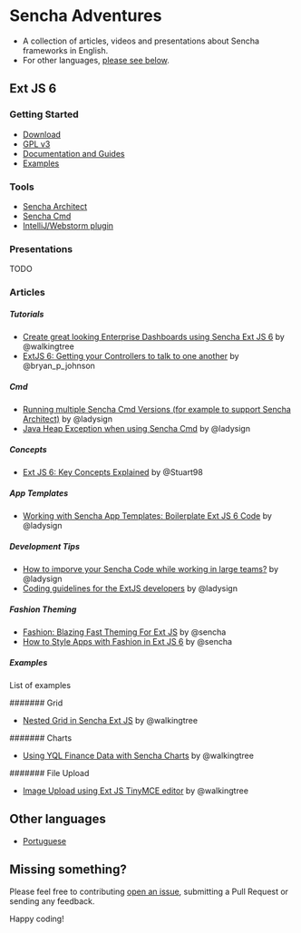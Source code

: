 # Sencha Adventures
- A collection of articles, videos and presentations about Sencha frameworks in English.
- For other languages, [please see below](https://github.com/loiane/sencha-adventures#other-languages).

## Ext JS 6

### Getting Started
- [Download](https://www.sencha.com/products/extjs/)
- [GPL v3](https://www.sencha.com/legal/GPL/)
- [Documentation and Guides](http://docs.sencha.com/)
- [Examples](http://examples.sencha.com/extjs/6.0.0/examples/)

### Tools
- [Sencha Architect](https://www.sencha.com/products/architect/#overview)
- [Sencha Cmd](https://www.sencha.com/products/extjs/#sencha-cmd)
- [IntelliJ/Webstorm plugin](https://plugins.jetbrains.com/plugin/7740?pr=phpStorm)

### Presentations
TODO

### Articles

##### Tutorials
- [Create great looking Enterprise Dashboards using Sencha Ext JS 6](http://blogs.walkingtree.in/2015/04/28/create-great-looking-enterprise-dashboards-using-sencha-ext-js-6/) by @walkingtree
- [ExtJS 6: Getting your Controllers to talk to one another](https://medium.com/twelve-foot-guru/extjs-6-getting-your-controllers-to-talk-to-one-another-863189cc1d56) by @bryan_p_johnson

##### Cmd
- [Running multiple Sencha Cmd Versions (for example to support Sencha Architect)](http://www.ladysign-apps.com/developer/running-multiple-sencha-cmd-versions-for-example-to-support-sencha-architect/) by @ladysign
- [Java Heap Exception when using Sencha Cmd](http://www.ladysign-apps.com/developer/java-heap-exception-when-using-sencha-cmd/) by @ladysign

##### Concepts
- [Ext JS 6: Key Concepts Explained](http://www.stuartashworth.com/blog/ext-js-6-key-concepts-explained/) by @Stuart98 

##### App Templates
- [Working with Sencha App Templates: Boilerplate Ext JS 6 Code](http://www.ladysign-apps.com/developer/working-with-sencha-app-templates-boilerplate-ext-js-6-code/) by @ladysign

##### Development Tips
- [How to imporve your Sencha Code while working in large teams?](http://www.ladysign-apps.com/developer/how-to-improve-your-sencha-code-while-working-in-large-teams/) by @ladysign
- [Coding guidelines for the ExtJS developers](http://blogs.walkingtree.in/2015/03/21/coding-guidelines-for-the-extjs-developers/) by @ladysign

##### Fashion Theming
- [Fashion: Blazing Fast Theming For Ext JS](https://www.sencha.com/blog/fashion-blazing-fast-theming-for-ext-js/) by @sencha
- [How to Style Apps with Fashion in Ext JS 6](https://www.sencha.com/blog/how-to-style-apps-with-fashion-in-ext-js-6/) by @sencha

##### Examples

List of examples

####### Grid
- [Nested Grid in Sencha Ext JS](http://blogs.walkingtree.in/2015/06/30/nested-grid-in-sencha-ext-js/) by @walkingtree

####### Charts
- [Using YQL Finance Data with Sencha Charts](http://blogs.walkingtree.in/2015/05/29/using-yql-finance-data-with-sencha-charts/) by @walkingtree

####### File Upload
- [Image Upload using Ext JS TinyMCE editor](http://blogs.walkingtree.in/2015/05/28/image-upload-using-ext-js-tinymce-editor/) by @walkingtree

## Other languages
- [Portuguese](https://github.com/loiane/sencha-adventures/blob/master/README-PTBR.md)

## Missing something?

Please feel free to contributing [open an issue](https://github.com/loiane/sencha-adventures/issues/new), submitting a Pull Request or sending any feedback.

Happy coding!
